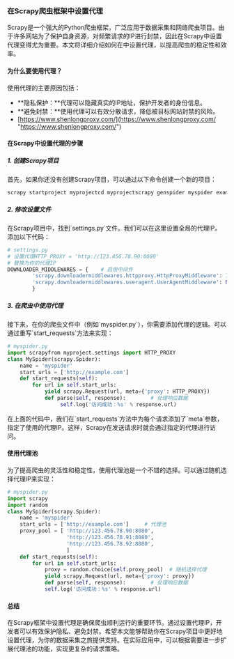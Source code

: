  

### 在Scrapy爬虫框架中设置代理

Scrapy是一个强大的Python爬虫框架，广泛应用于数据采集和网络爬虫项目。由于许多网站为了保护自身资源，对频繁请求的IP进行封禁，因此在Scrapy中设置代理变得尤为重要。本文将详细介绍如何在中设置代理，以提高爬虫的稳定性和效率。

#### 为什么要使用代理？

使用代理的主要原因包括：

*   **隐私保护：**代理可以隐藏真实的IP地址，保护开发者的身份信息。
*   **避免封禁：**使用代理可以有效分散请求，降低被目标网站封禁的风险。
*   [https://www.shenlongproxy.com/](https://www.shenlongproxy.com/ "https://www.shenlongproxy.com/")

#### 在Scrapy中设置代理的步骤

##### 1\. 创建Scrapy项目

首先，如果你还没有创建Scrapy项目，可以通过以下命令创建一个新的项目：

```bash
scrapy startproject myprojectcd myprojectscrapy genspider myspider example.com
```

##### 2\. 修改设置文件

在Scrapy项目中，找到\`settings.py\`文件。我们可以在这里设置全局的代理IP。添加以下代码：

```python  
# settings.py 
# 设置代理HTTP_PROXY = 'http://123.456.78.90:8080'  
# 替换为你的代理IP 
DOWNLOADER_MIDDLEWARES = {    # 启用中间件 
        'scrapy.downloadermiddlewares.httpproxy.HttpProxyMiddleware': 110,    
        'scrapy.downloadermiddlewares.useragent.UserAgentMiddleware': None,
        }   
```

##### 3\. 在爬虫中使用代理

接下来，在你的爬虫文件中（例如\`myspider.py\`），你需要添加代理的逻辑。可以通过重写\`start\_requests\`方法来实现：

```python
# myspider.py 
import scrapyfrom myproject.settings import HTTP_PROXY 
class MySpider(scrapy.Spider):    
    name = 'myspider'    
    start_urls = ['http://example.com']     
    def start_requests(self):        
        for url in self.start_urls:            
            yield scrapy.Request(url, meta={'proxy': HTTP_PROXY})     
            def parse(self, response):        # 处理响应数据        
                 self.log('访问成功：%s' % response.url)
```

在上面的代码中，我们在\`start\_requests\`方法中为每个请求添加了\`meta\`参数，指定了使用的代理IP。这样，Scrapy在发送请求时就会通过指定的代理进行访问。

#### 使用代理池

为了提高爬虫的灵活性和稳定性，使用代理池是一个不错的选择。可以通过随机选择代理IP来实现：

```python
# myspider.py 
import scrapy
import random 
class MySpider(scrapy.Spider):    
    name = 'myspider'    
    start_urls = ['http://example.com']     # 代理池    
    proxy_pool = [ 'http://123.456.78.90:8080',        
                   'http://123.456.78.91:8080',        
                   'http://123.456.78.92:8080',    
                   ]    
    def start_requests(self):        
        for url in self.start_urls:            
            proxy = random.choice(self.proxy_pool)  # 随机选择代理  
            yield scrapy.Request(url, meta={'proxy': proxy})     
            def parse(self, response):        # 处理响应数据        
            self.log('访问成功：%s' % response.url)
```

#### 总结

在Scrapy框架中设置代理是确保爬虫顺利运行的重要环节。通过设置代理IP，开发者可以有效保护隐私、避免封禁。希望本文能够帮助你在Scrapy项目中更好地设置代理，为你的数据采集之旅提供支持。在实际应用中，可以根据需要进一步扩展代理池的功能，实现更复杂的请求策略。
